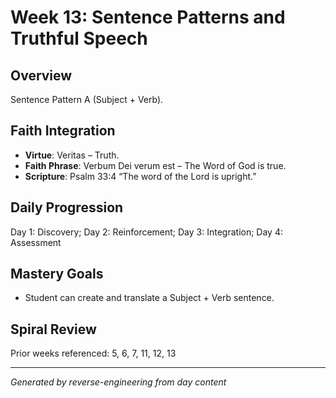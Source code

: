 # Week 13: Sentence Patterns and Truthful Speech

## Overview
Sentence Pattern A (Subject + Verb).

## Faith Integration
- **Virtue**: Veritas – Truth.
- **Faith Phrase**: Verbum Dei verum est – The Word of God is true.
- **Scripture**: Psalm 33:4 “The word of the Lord is upright.”

## Daily Progression
Day 1: Discovery; Day 2: Reinforcement; Day 3: Integration; Day 4: Assessment

## Mastery Goals
- Student can create and translate a Subject + Verb sentence.

## Spiral Review
Prior weeks referenced: 5, 6, 7, 11, 12, 13

---
*Generated by reverse-engineering from day content*
